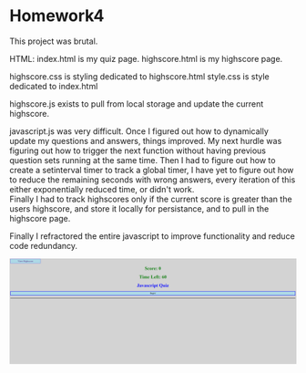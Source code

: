 # Homework4
This project was brutal. 

HTML:
index.html is my quiz page.
highscore.html is my highscore page.

highscore.css is styling dedicated to highscore.html
style.css is style dedicated to index.html

highscore.js exists to pull from local storage and update the current highscore.

javascript.js was very difficult. Once I figured out how to dynamically update my questions and answers, things improved. 
My next hurdle was figuring out how to trigger the next function without having previous question sets running at the same time.
Then I had to figure out how to create a setinterval timer to track a global timer, I have yet to figure out how to reduce the remaining seconds with wrong answers, every iteration of this either exponentially reduced time, or didn't work.  
Finally I had to track highscores only if the current score is greater than the users highscore, and store it locally for persistance, and to pull in the highscore page.

Finally I refractored the entire javascript to improve functionality and reduce code redundancy.

![screenshot](./assets/imgs/capture.png)
